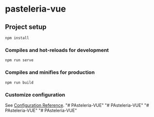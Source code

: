 # pasteleria-vue

## Project setup
```
npm install
```

### Compiles and hot-reloads for development
```
npm run serve
```

### Compiles and minifies for production
```
npm run build
```

### Customize configuration
See [Configuration Reference](https://cli.vuejs.org/config/).
"# PAsteleria-VUE" 
"# PAsteleria-VUE" 
"# PAsteleria-VUE" 
"# PAsteleria-VUE" 

